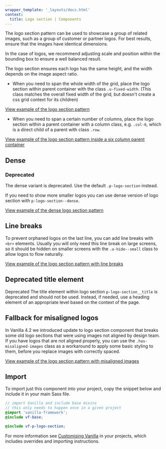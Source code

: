```yaml
---
wrapper_template: '_layouts/docs.html'
context:
  title: Logo section | Components
---
```


The logo section pattern can be used to showcase a group of related images, such as a group of customer or partner logos.
For best results, ensure that the images have identical dimensions.

In the case of logos, we recommend adjusting scale and position within the bounding box to ensure a well balanced result.

The logo section ensures each logo has the same height, and the width depends on the image aspect ratio.

- When you need to span the whole width of the grid, place the logo section within parent container with the class `.u-fixed-width`. (This class matches the overall fixed width of the grid, but doesn't create a css grid context for its children)

<div class="embedded-example"><a href="/docs/examples/patterns/logo-section/default" class="js-example">
View example of the logo section pattern
</a></div>

- When you need to span a certain number of columns, place the logo section within a parent container with a column class, e.g. `.col-6`, which is a direct child of a parent with class `.row`.

<div class="embedded-example"><a href="/docs/examples/patterns/logo-section/logo-section-in-six-column-parent/" class="js-example">
View example of the logo section pattern inside a six column parent container
</a></div>

## Dense

<div class="p-notification--caution">
  <div class="p-notification__content">
    <h3 class="p-notification__title">Deprecated</h3>
    <p class="p-notification__message">The dense variant is deprecated. Use the default <code>.p-logo-section</code> instead.</p>
  </div>
</div>

If you need to show more smaller logos you can use dense version of logo section with `p-logo-section--dense`.

<div class="embedded-example"><a href="/docs/examples/patterns/logo-section/logo-section-dense/" class="js-example">
View example of the dense logo section pattern
</a></div>

## Line breaks

To prevent orphaned logos on the last line, you can add line breaks with `<br>` elements. Usually you will only need this line break on large screens, so it should be hidden on smaller screens with the `.u-hide--small` class to allow logos to flow naturally.

<div class="embedded-example"><a href="/docs/examples/patterns/logo-section/logo-section-line-breaks/" class="js-example">
View example of the logo section pattern with line breaks
</a></div>

## Deprecated title element

<span class="p-status-label--negative">Deprecated</span> The title element within logo section `p-logo-section__title` is deprecated and should not be used. Instead, if needed, use a heading element of an appropriate level based on the context of the page.

## Fallback for misaligned logos

In Vanilla 4.2 we introduced update to logo section component that breaks some old logo sections that were using images not aligned by design team. If you have logos that are not aligned properly, you can use the `.has-misaligned-images` class as a workaround to apply some basic styling to them, before you replace images with correctly spaced.

<div class="embedded-example"><a href="/docs/examples/patterns/logo-section/logo-section-fallback/" class="js-example">
View example of the logo section pattern with misaligned images
</a></div>

## Import

To import just this component into your project, copy the snippet below and include it in your main Sass file.

```scss
// import Vanilla and include base mixins
// this only needs to happen once in a given project
@import 'vanilla-framework';
@include vf-base;

@include vf-p-logo-section;
```

For more information see [Customising Vanilla](/docs/customising-vanilla/) in your projects, which includes overrides and importing instructions.

